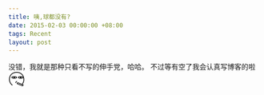 ```yaml
---
title: 咦,球都没有?
date: 2015-02-03 00:00:00 +08:00
tags: Recent
layout: post
---
```


没错，我就是那种只看不写的伸手党，哈哈。
不过等有空了我会认真写博客的啦 ![smoke](../images/aru/45.png)
